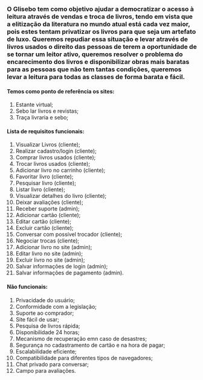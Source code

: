 ### O Glisebo tem como objetivo ajudar a democratizar o acesso à leitura através de vendas e troca de livros, tendo em vista que a elitização da literatura no mundo atual está cada vez maior, pois estes tentam privatizar os livros para que seja um artefato de luxo. Queremos repudiar essa situação e levar através de livros usados o direito das pessoas de terem a oportunidade de se tornar um leitor ativo, queremos resolver o problema do encarecimento dos livros e disponibilizar obras mais baratas para as pessoas que não tem tantas condições, queremos levar a leitura para todas as classes de forma barata e fácil.

#### Temos como ponto de referência os sites:
1. Estante virtual;
2. Sebo lar livros e revistas;
3. Traça livraria e sebo;

#### Lista de requisitos funcionais:
1. Visualizar Livros (cliente);
2. Realizar cadastro/login (cliente);
3. Comprar livros usados (cliente);
4. Trocar livros usados (cliente);
5. Adicionar livro no carrinho (cliente);
6. Favoritar livro (cliente);
7. Pesquisar livro (cliente);
8. Listar livro (cliente);
9. Visualizar detalhes do livro (cliente);
10. Deixar avaliações (cliente);
11. Receber suporte (admin);
12. Adicionar cartão (cliente);
13. Editar cartão (cliente);
14. Excluir cartão (cliente);
15. Conversar com possível trocador (cliente);
16. Negociar trocas (cliente);
17. Adicionar livro no site (admin);
18. Editar livro no site (admin);
18. Excluir livro no site (admin);
19. Salvar informações de login (admin);
20. Salvar informações de pagamento (admin).

#### Não funcionais:
1. Privacidade do usuário;
2. Conformidade com a legislação;
3. Suporte ao comprador;
4. Site fácil de usar;
5. Pesquisa de livros rápida;
6. Disponibilidade 24 horas;
7. Mecanismo de recuperação emn caso de desastres; 
8. Segurança no cadastramento de cartão e na hora de pagar;
9. Escalabilidade eficiente; 
10. Compatibilidade para diferentes tipos de navegadores;
11. Chat privado para conversar;
12. Campo para avaliações.
